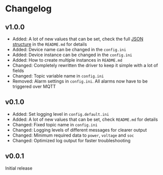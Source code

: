 # Changelog

## v1.0.0
* Added: A lot of new values that can be set, check the full [JSON structure](https://github.com/mr-manuel/venus-os_dbus-mqtt-battery#json-structure) in the `README.md` for details
* Added: Device name can be changed in the `config.ini`
* Added: Device instance can be changed in the `config.ini`
* Added: How to create multiple instances in `README.md`
* Changed: Completely rewritten the driver to keep it simple with a lot of fields
* Changed: Topic variable name in `config.ini`
* Removed: Alarm settings in `config.ini`. All alarms now have to be triggered over MQTT

## v0.1.0
* Added: Set logging level in `config.default.ini`
* Added: A lot of new values that can be set, check `README.md` for details
* Changed: Fixed topic name in `config.ini`
* Changed: Logging levels of different messages for clearer output
* Changed: Minimum required data to `power`, `voltage` and `soc`
* Changed: Optimized log output for faster troubleshooting

## v0.0.1
Initial release
